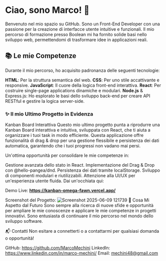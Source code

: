 # Ciao, sono Marco! 👋
Benvenuto nel mio spazio su GitHub. Sono un Front-End Developer con una passione per la creazione di interfacce utente intuitive e funzionali. Il mio percorso di formazione presso Boolean mi ha fornito solide basi nello sviluppo web, permettendomi di trasformare idee in applicazioni reali.

## 📚 Le mie Competenze
Durante il mio percorso, ho acquisito padronanza delle seguenti tecnologie:

**HTML**: Per la struttura semantica del web.
**CSS**: Per uno stile accattivante e responsive.
**JavaScript**: Il cuore della logica front-end interattiva.
**React**: Per costruire single-page applications dinamiche e modulari.
**Node.js** & Express.js: Ho esplorato le basi dello sviluppo back-end per creare API RESTful e gestire la logica server-side.
### ✨ Il mio Ultimo Progetto in Evidenza
Kanban Board Interattiva
Questo mio ultimo progetto punta a riprodurre una Kanban Board interattiva e intuitiva, sviluppata con React, che ti aiuta a organizzare i tuoi task in modo efficiente. Questa applicazione offre funzionalità di drag & drop per una gestione flessibile e persistenza dei dati automatica, garantendo che i tuoi progressi non vadano mai persi.

Un'ottima opportunità per consolidare le mie competenze in:

Gestione avanzata dello stato in React.
Implementazione del Drag & Drop con @hello-pangea/dnd.
Persistenza dei dati tramite localStorage.
Sviluppo di componenti modulari e riutilizzabili.
Attenzione alla UI/UX per un'esperienza utente fluida.
Dai un'occhiata qui:

Demo Live: **https://kanban-omega-fawn.vercel.app/**

Screenshot del Progetto: ![Screenshot 2025-06-09 121739](https://github.com/user-attachments/assets/e120a15a-92ea-455b-aa08-f57261146938)
🚀 Cosa Mi Aspetto dal Futuro
Sono sempre alla ricerca di nuove sfide e opportunità per ampliare le mie conoscenze e applicare le mie competenze in progetti innovativi. Sono entusiasta di continuare il mio percorso nel mondo dello sviluppo software.

📬 Contatti
Non esitare a connetterti o a contattarmi per qualsiasi domanda o opportunità!

GitHub: https://github.com/MarcoMechini
LinkedIn: https://www.linkedin.com/in/marco-mechini/
Email: mechini48@gmail.com